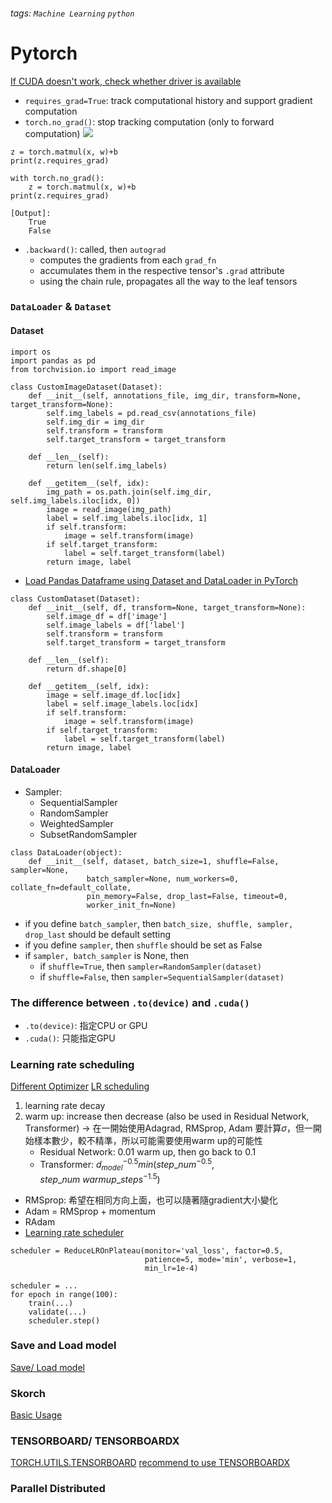 ###### tags: `Machine Learning` `python`


Pytorch
===
[If CUDA doesn't work, check whether driver is available](https://www.nvidia.com/Download/index.aspx?lang=en-us)

- ```requires_grad=True```: track computational history and support gradient computation
- ```torch.no_grad()```: stop tracking computation (only to forward computation)
![](https://i.imgur.com/zsCEwKn.png)
```python=
z = torch.matmul(x, w)+b
print(z.requires_grad)

with torch.no_grad():
    z = torch.matmul(x, w)+b
print(z.requires_grad)

[Output]:
    True
    False
```
- ```.backward()```: called, then ```autograd```
    - computes the gradients from each ```grad_fn```
    - accumulates them in the respective tensor's ```.grad``` attribute
    - using the chain rule, propagates all the way to the leaf tensors



### ```DataLoader``` & ```Dataset```
#### Dataset

```python=
import os
import pandas as pd
from torchvision.io import read_image

class CustomImageDataset(Dataset):
    def __init__(self, annotations_file, img_dir, transform=None, target_transform=None):
        self.img_labels = pd.read_csv(annotations_file)
        self.img_dir = img_dir
        self.transform = transform
        self.target_transform = target_transform

    def __len__(self):
        return len(self.img_labels)

    def __getitem__(self, idx):
        img_path = os.path.join(self.img_dir, self.img_labels.iloc[idx, 0])
        image = read_image(img_path)
        label = self.img_labels.iloc[idx, 1]
        if self.transform:
            image = self.transform(image)
        if self.target_transform:
            label = self.target_transform(label)
        return image, label
```
- [Load Pandas Dataframe using Dataset and DataLoader in PyTorch](https://androidkt.com/load-pandas-dataframe-using-dataset-and-dataloader-in-pytorch/)
```python=
class CustomDataset(Dataset):
    def __init__(self, df, transform=None, target_transform=None):
        self.image_df = df['image']
        self.image_labels = df['label'] 
        self.transform = transform
        self.target_transform = target_transform
    
    def __len__(self):
        return df.shape[0]
    
    def __getitem__(self, idx):
        image = self.image_df.loc[idx]
        label = self.image_labels.loc[idx]
        if self.transform:
            image = self.transform(image)
        if self.target_transform:
            label = self.target_transform(label)
        return image, label
```


#### DataLoader
- Sampler:
    - SequentialSampler
    - RandomSampler
    - WeightedSampler
    - SubsetRandomSampler

```python=
class DataLoader(object):
    def __init__(self, dataset, batch_size=1, shuffle=False, sampler=None,
                 batch_sampler=None, num_workers=0, collate_fn=default_collate,
                 pin_memory=False, drop_last=False, timeout=0,
                 worker_init_fn=None)
```

- if you define ```batch_sampler```, then ```batch_size, shuffle, sampler, drop_last``` should be default setting
- if you define ```sampler```, then ```shuffle``` should be set as False
- if ```sampler, batch_sampler``` is None, then
    - if ```shuffle=True```, then ```sampler=RandomSampler(dataset)```
    - if ```shuffle=False```, then ```sampler=SequentialSampler(dataset)```


### The difference between ```.to(device)``` and ```.cuda()```
- ```.to(device)```: 指定CPU or GPU
- ```.cuda()```: 只能指定GPU

### Learning rate scheduling
[Different Optimizer](https://www.youtube.com/watch?v=HYUXEeh3kwY&feature=youtu.be)
[LR scheduling](https://www.kaggle.com/code/isbhargav/guide-to-pytorch-learning-rate-scheduling/notebook)
1. learning rate decay
2. warm up: increase then decrease (also be used in Residual Network, Transformer) -> 在一開始使用Adagrad, RMSprop, Adam 要計算$\sigma$，但一開始樣本數少，較不精準，所以可能需要使用warm up的可能性
    - Residual Network: 0.01 warm up, then go back to 0.1
    - Transformer: $d_{model}^{-0.5} min(step\_num^{-0.5}, step\_num \ warmup\_steps^{-1.5})$

- RMSprop: 希望在相同方向上面，也可以隨著隨gradient大小變化
- Adam = RMSprop + momentum
- RAdam
- [Learning rate scheduler](https://pytorch.org/docs/stable/optim.html)
```python=
scheduler = ReduceLROnPlateau(monitor='val_loss', factor=0.5,
                              patience=5, mode='min', verbose=1,
                              min_lr=1e-4)
```

```python=
scheduler = ...
for epoch in range(100):
    train(...)
    validate(...)
    scheduler.step()
```

### Save and Load model

[Save/ Load model](https://pytorch.org/docs/master/notes/serialization.html)

### Skorch
[Basic Usage](https://colab.research.google.com/github/skorch-dev/skorch/blob/master/notebooks/Transfer_Learning.ipynb#scrollTo=aLPo7JE7-BvM)


### TENSORBOARD/ TENSORBOARDX
[TORCH.UTILS.TENSORBOARD](https://pytorch.org/docs/stable/tensorboard.html)
[recommend to use TENSORBOARDX]()


### Parallel Distributed 
[](https://pytorch.org/tutorials/beginner/dist_overview.html)